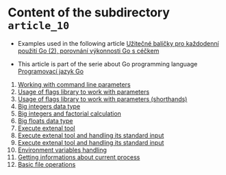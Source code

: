 # Content of the subdirectory `article_10`

  * Examples used in the following article
  [Užitečné balíčky pro každodenní použití Go (2), porovnání výkonnosti Go s céčkem](https://www.root.cz/clanky/uzitecne-balicky-pro-kazdodenni-pouziti-go-2-porovnani-vykonnosti-go-s-ceckem/)

  * This article is part of the serie about Go programming language
  [Programovací jazyk Go](https://www.root.cz/serialy/programovaci-jazyk-go/)

1. [Working with command line parameters](01_cmdline_params.go)
1. [Usage of flags library to work with parameters](02_flags.go)
1. [Usage of flags library to work with parameters (shorthands)](03_flag_shorthands.go)
1. [Big integers data type](04_bigint.go)
1. [Big integers and factorial calculation](05_factorial.go)
1. [Big floats data type](06_bigfloat.go)
1. [Execute extenal tool](07_exec.go)
1. [Execute extenal tool and handling its standard input](08_exec_stdin.go)
1. [Execute extenal tool and handling its standard input](09_exec_stdin.go)
1. [Environment variables handling](10_env_var.go)
1. [Getting informations about current process](11_process_info.go)
1. [Basic file operations](12_file_operations.go)
